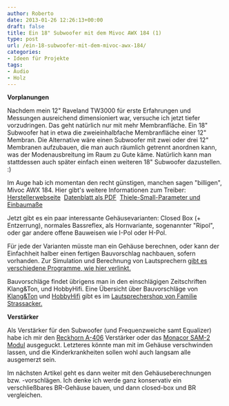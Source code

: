 ```yaml
---
author: Roberto
date: 2013-01-26 12:26:13+00:00
draft: false
title: Ein 18" Subwoofer mit dem Mivoc AWX 184 (1)
type: post
url: /ein-18-subwoofer-mit-dem-mivoc-awx-184/
categories:
- Ideen für Projekte
tags:
- Audio
- Holz
---
```


**Vorplanungen**

Nachdem mein 12" Raveland TW3000 für erste Erfahrungen und Messungen ausreichend dimensioniert war, versuche ich jetzt tiefer vorzudringen. Das geht natürlich nur mit mehr Membranfläche. Ein 18" Subwoofer hat in etwa die zweieinhalbfache Membranfläche einer 12" Membran. Die Alternative wäre einen Subwoofer mit zwei oder drei 12" Membranen aufzubauen, die man auch räumlich getrennt anordnen kann, was der Modenausbreitung im Raum zu Gute käme. Natürlich kann man stattdessen auch später einfach einen weiteren 18" Subwoofer dazustellen. :)

Im Auge hab ich momentan den recht günstigen, manchen sagen "billigen", Mivoc AWX 184. Hier gibt's weitere Informationen zum Treiber: [Herstellerwebseite](http://mivoc.de/homepage/de/produkt.html?nr=11804500&quelle=Einzelchassis&brand=mivoc)  [Datenblatt als PDF](http://mivoc.de/downloads/de/mivoc/PDF/AWX184-Datenblatt.pdf)  [Thiele-Small-Parameter und Einbaumaße](http://mivoc.de/homepage/de/tsp.html?artikel=11804500)

Jetzt gibt es ein paar interessante Gehäusevarianten: Closed Box (+ Entzerrung), normales Bassreflex, als Hornvariante, sogenannter "Ripol", oder gar andere offene Bauweisen wie I-Pol oder H-Pol.

Für jede der Varianten müsste man ein Gehäuse berechnen, oder kann der Einfachheit halber einen fertigen Bauvorschlag nachbauen, sofern vorhanden. Zur Simulation und Berechnung von Lautsprechern [gibt es verschiedene Programme, wie hier verlinkt.](http://kellerautomat.com/ebkwordpress/werkstatt/studio/berechnung-simulieren-und-messen-von-lautsprechern/)

Bauvorschläge findet übrigens man in den einschlägigen Zeitschriften Klang&Ton, und HobbyHifi. Eine Übersicht über Bauvorschläge von [Klang&Ton](http:/https://www.lautsprechershop.de/index_hifi_de.htm?http:/https://www.lautsprechershop.de/hifi/bau_kut.htm) und [HobbyHifi](http:/https://www.lautsprechershop.de/index_hifi_de.htm?http:/https://www.lautsprechershop.de/hifi/bau_hhi.htm) gibt es im [Lautsprechershop von Familie Strassacker.](http:/https://www.lautsprechershop.de/)

**Verstärker**

Als Verstärker für den Subwoofer (und Frequenzweiche samt Equalizer) habe ich mir den [Reckhorn A-406](http:/https://www.reckhorn.net/pages/verstaerker/a-406-subwooferverstaerker.php) Verstärker oder das [Monacor SAM-2 Modul](http:/https://www.monacor.de/produktdetailseite/?artikelid=4440) ausgeguckt. Letzteres könnte man mit im Gehäuse verschwinden lassen, und die Kinderkrankheiten sollen wohl auch langsam alle ausgemerzt sein.

Im nächsten Artikel geht es dann weiter mit den Gehäuseberechnungen bzw. -vorschlägen. Ich denke ich werde ganz konservativ ein verschließbares BR-Gehäuse bauen, und dann closed-box und BR vergleichen.
